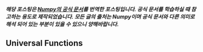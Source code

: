 ##### 해당 포스팅은 [Numpy의 공식 문서](https://numpy.org/devdocs/user/quickstart.html)를 번역한 포스팅입니다. 공식 문서를 학습하실 때 참고하는 용도로 제작되었습니다. 모든 글의 출처는 Numpy이며 공식 문서와 다른 의미로해석 되어 있는 부분이 있을 수 있으니 양해바랍니다.

## Universal Functions